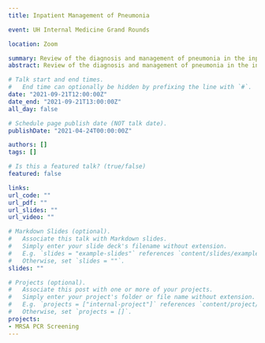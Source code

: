```yaml
---
title: Inpatient Management of Pneumonia

event: UH Internal Medicine Grand Rounds

location: Zoom

summary: Review of the diagnosis and management of pneumonia in the inpatient setting. 
abstract: Review of the diagnosis and management of pneumonia in the inpatient setting.

# Talk start and end times.
#   End time can optionally be hidden by prefixing the line with `#`.
date: "2021-09-21T12:00:00Z"
date_end: "2021-09-21T13:00:00Z"
all_day: false

# Schedule page publish date (NOT talk date).
publishDate: "2021-04-24T00:00:00Z"

authors: []
tags: []

# Is this a featured talk? (true/false)
featured: false

links:
url_code: ""
url_pdf: ""
url_slides: ""
url_video: ""

# Markdown Slides (optional).
#   Associate this talk with Markdown slides.
#   Simply enter your slide deck's filename without extension.
#   E.g. `slides = "example-slides"` references `content/slides/example-slides.md`.
#   Otherwise, set `slides = ""`.
slides: ""

# Projects (optional).
#   Associate this post with one or more of your projects.
#   Simply enter your project's folder or file name without extension.
#   E.g. `projects = ["internal-project"]` references `content/project/deep-learning/index.md`.
#   Otherwise, set `projects = []`.
projects:
- MRSA PCR Screening
---
```


